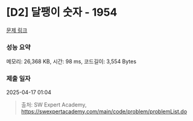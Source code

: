 # [D2] 달팽이 숫자 - 1954 

[문제 링크](https://swexpertacademy.com/main/code/problem/problemDetail.do?contestProbId=AV5PobmqAPoDFAUq) 

### 성능 요약

메모리: 26,368 KB, 시간: 98 ms, 코드길이: 3,554 Bytes

### 제출 일자

2025-04-17 01:04



> 출처: SW Expert Academy, https://swexpertacademy.com/main/code/problem/problemList.do